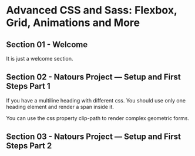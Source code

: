 # Advanced CSS and Sass: Flexbox, Grid, Animations and More

## Section 01 - Welcome

It is just a welcome section.

## Section 02 - Natours Project — Setup and First Steps Part 1

If you have a multiline heading with different css. You should use only one heading element and render a span inside it.

You can use the css property clip-path to render complex geometric forms.

## Section 03 - Natours Project — Setup and First Steps Part 2
